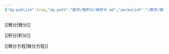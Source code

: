 ```yaml
---
{"dg-publish":true,"dg-path":"数学/微积分/微积分.md","permalink":"/数学/微积分/微积分/","pinned":true,"noteIcon":"","created":"2024-04-16T18:58:51.724+08:00","updated":"2024-04-17T23:52:05.847+08:00"}
---
```



[[微分\|微分]]

[[积分\|积分]]

[[微分方程\|微分方程]]

